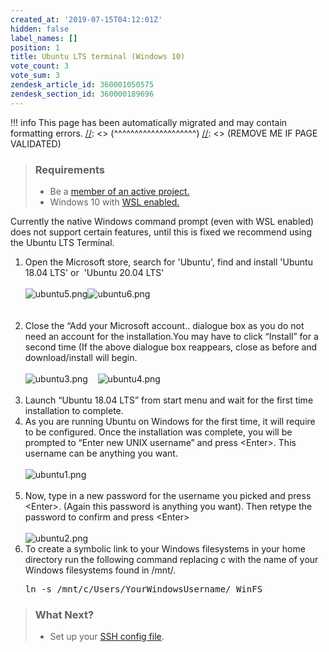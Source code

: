 ```yaml
---
created_at: '2019-07-15T04:12:01Z'
hidden: false
label_names: []
position: 1
title: Ubuntu LTS terminal (Windows 10)
vote_count: 3
vote_sum: 3
zendesk_article_id: 360001050575
zendesk_section_id: 360000189696
---
```




[//]: <> (REMOVE ME IF PAGE VALIDATED)
[//]: <> (vvvvvvvvvvvvvvvvvvvv)
!!! info
    This page has been automatically migrated and may contain formatting errors.
[//]: <> (^^^^^^^^^^^^^^^^^^^^)
[//]: <> (REMOVE ME IF PAGE VALIDATED)

<blockquote class="blockquote-prereq">
<h3 id="prerequisites">Requirements</h3>
<ul>
<li>Be a <a href="https://support.nesi.org.nz/hc/en-gb/articles/360000693896-Applying-to-join-a-NeSI-project" target="_self">member of an active project.</a>
</li>
<li>Windows 10 with <a href="https://support.nesi.org.nz/hc/en-gb/articles/360001075575" target="_self">WSL enabled.</a>
</li>
</ul>
</blockquote>
<p>Currently the native Windows command prompt (even with WSL enabled) does not support certain features, until this is fixed we recommend using the Ubuntu LTS Terminal.</p>
<ol>
<li>Open the Microsoft store, search for 'Ubuntu', find and install 'Ubuntu 18.04 LTS' or  'Ubuntu 20.04 LTS' <br><br> <img src="https://support.nesi.org.nz/hc/article_attachments/360002495316/ubuntu5.png" alt="ubuntu5.png"><img src="https://support.nesi.org.nz/hc/article_attachments/360002495256/ubuntu6.png" alt="ubuntu6.png"><br> <br><br>
</li>
<li>Close the “Add your Microsoft account.. dialogue box as you do not need an account for the installation.You may have to click “Install” for a second time (If the above dialogue box reappears, close as before and download/install will begin.<br><br> <img src="https://support.nesi.org.nz/hc/article_attachments/360002495336/ubuntu3.png" alt="ubuntu3.png">    <img src="https://support.nesi.org.nz/hc/article_attachments/360002495356/ubuntu4.png" alt="ubuntu4.png"><br><br>
</li>
<li>Launch “Ubuntu 18.04 LTS” from start menu and wait for the first time installation to complete.</li>
<li>As you are running Ubuntu on Windows for the first time, it will require to be configured. Once the installation was complete, you will be prompted to “Enter new UNIX username” and press &lt;Enter&gt;. This username can be anything you want.<br><br> <img src="https://support.nesi.org.nz/hc/article_attachments/360002495216/ubuntu1.png" alt="ubuntu1.png"><br><br>
</li>
<li>Now, type in a new password for the username you picked and press &lt;Enter&gt;. (Again this password is anything you want). Then retype the password to confirm and press &lt;Enter&gt;<br><br> <img src="https://support.nesi.org.nz/hc/article_attachments/360002389595/ubuntu2.png" alt="ubuntu2.png">
</li>
<li>To create a symbolic link to your Windows filesystems in your home directory run the following command replacing c with the name of your Windows filesystems found in /mnt/. 
<pre>ln -s /mnt/c/Users/YourWindowsUsername/ WinFS</pre>
</li>
</ol>
<blockquote class="blockquote-postreq">
<h3 id="prerequisites">What Next?</h3>
<ul>
<li>Set up your <a href="https://support.nesi.org.nz/hc/en-gb/articles/360000625535" target="_self">SSH config file</a>.</li>
</ul>
</blockquote>